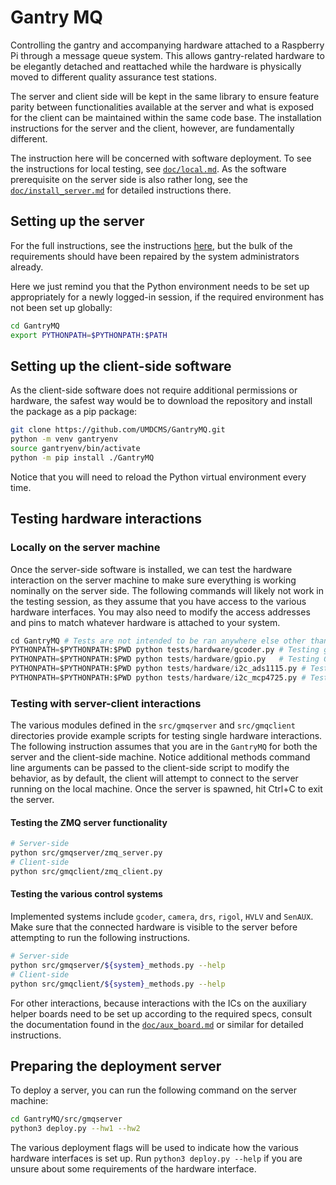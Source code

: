 # Gantry MQ

Controlling the gantry and accompanying hardware attached to a Raspberry Pi
through a message queue system. This allows gantry-related hardware to be
elegantly detached and reattached while the hardware is physically moved to
different quality assurance test stations.

The server and client side will be kept in the same library to ensure feature
parity between functionalities available at the server and what is exposed for
the client can be maintained within the same code base. The installation
instructions for the server and the client, however, are fundamentally different.

The instruction here will be concerned with software deployment. To see the
instructions for local testing, see [`doc/local.md`](doc/local.md). As the
software prerequisite on the server side is also rather long, see the
[`doc/install_server.md`](doc/install_server.md) for detailed instructions
there.

## Setting up the server

For the full instructions, see the instructions [here](doc/install_server.md),
but the bulk of the requirements should have been repaired by the system
administrators already.

Here we just remind you that the Python environment needs to be set up
appropriately for a newly logged-in session, if the required environment has not
been set up globally:

```bash
cd GantryMQ
export PYTHONPATH=$PYTHONPATH:$PATH
```

## Setting up the client-side software

As the client-side software does not require additional permissions or hardware,
the safest way would be to download the repository and install the package as a
pip package:

```bash
git clone https://github.com/UMDCMS/GantryMQ.git
python -m venv gantryenv
source gantryenv/bin/activate
python -m pip install ./GantryMQ
```

Notice that you will need to reload the Python virtual environment every time.

## Testing hardware interactions

### Locally on the server machine

Once the server-side software is installed, we can test the hardware
interaction on the server machine to make sure everything is working nominally
on the server side. The following commands will likely not work in the testing
session, as they assume that you have access to the various hardware
interfaces. You may also need to modify the access addresses and pins to match
whatever hardware is attached to your system.

```python
cd GantryMQ # Tests are not intended to be ran anywhere else other than the project directory
PYTHONPATH=$PYTHONPATH:$PWD python tests/hardware/gcoder.py # Testing gcoder
PYTHONPATH=$PYTHONPATH:$PWD python tests/hardware/gpio.py   # Testing GPIO interactions
PYTHONPATH=$PYTHONPATH:$PWD python tests/hardware/i2c_ads1115.py # Testing the I2C ADC interaction
PYTHONPATH=$PYTHONPATH:$PWD python tests/hardware/i2c_mcp4725.py # Testing the I2C DAC interaction
```

### Testing with server-client interactions

The various modules defined in the `src/gmqserver` and `src/gmqclient`
directories provide example scripts for testing single hardware interactions.
The following instruction assumes that you are in the `GantryMQ` for both the
server and the client-side machine. Notice additional methods command line
arguments can be passed to the client-side script to modify the behavior, as by
default, the client will attempt to connect to the server running on the local
machine. Once the server is spawned, hit Ctrl+C to exit the server.

#### Testing the ZMQ server functionality

```bash
# Server-side
python src/gmqserver/zmq_server.py
# Client-side
python src/gmqclient/zmq_client.py
```

#### Testing the various control systems

Implemented systems include `gcoder`, `camera`, `drs`, `rigol`, `HVLV` and
`SenAUX`. Make sure that the connected hardware is visible to the server before
attempting to run the following instructions.

```bash
# Server-side
python src/gmqserver/${system}_methods.py --help
# Client-side
python src/gmqclient/${system}_methods.py --help
```

For other interactions, because interactions with the ICs on the auxiliary
helper boards need to be set up according to the required specs, consult the
documentation found in the [`doc/aux_board.md`](doc/aux_board.md) or similar for
detailed instructions.

## Preparing the deployment server

To deploy a server, you can run the following command on the server machine:

```bash
cd GantryMQ/src/gmqserver
python3 deploy.py --hw1 --hw2
```

The various deployment flags will be used to indicate how the various hardware
interfaces is set up. Run `python3 deploy.py --help` if you are unsure about
some requirements of the hardware interface.
